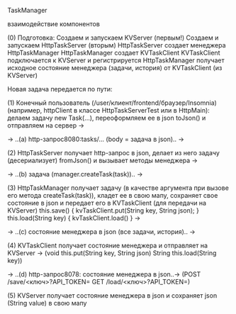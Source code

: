 TaskManager

взаимодействие компонентов

(0) Подготовка:
Создаем и запускаем KVServer (первым!)
Создаем и запускаем HttpTaskServer (вторым)
HttpTaskServer создает менеджера HttpTaskManager
HttpTaskManager создает KVTaskClient
KVTaskClient подключается к KVServer и регистрируется
HttpTaskManager получает исходное состояние менеджера (задачи, история) от KVTaskClient (из KVServer)

Новая задача передается по пути:

(1) Конечный пользователь (/user/клиент/frontend/браузер/Insomnia)
(например, httpClient в классе HttpTaskServerTest или в HttpMain):
делаем задачу new Task(...), переоформляем ее в json toJson() и отправляем на сервер ->

-> ..(a) http-запрос8080:tasks/... (body = задача в json).. ->

(2) HttpTaskServer получает http-запрос в json,
делает из него задачу (десериализует) fromJson()
и вызывает методы менеджера ->

-> ..(b) задача (manager.createTask(task)).. ->

(3) HttpTaskManager получает задачу (в качестве аргумента при вызове его метода createTask(task)),
кладет ее в свою мапу,
сохраняет свое состояние в json
и передает его в KVTaskClient (для передачи на KVServer)
    this.save() { kvTaskClient.put(String key, String json); } 
    this.load(String key) { kvTaskClient.load() } ->

-> ..(c) состояние менеджера в json (все задачи, история).. ->

(4) KVTaskClient получает состояние менеджера и отправляет на KVServer ->
(void this.put(String key, String json)    String this.load(String key))

-> ..(d) http-запрос8078: состояние менеджера в json..->
(POST /save/<ключ>?API_TOKEN=    GET /load/<ключ>?API_TOKEN=)

(5) KVServer получает состояние менеджера в json и сохраняет json (String value) в свою мапу
